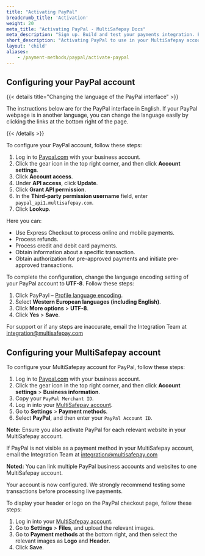 ```yaml
---
title: "Activating PayPal"
breadcrumb_title: 'Activation'
weight: 20
meta_title: "Activating PayPal - MultiSafepay Docs"
meta_description: "Sign up. Build and test your payments integration. Explore our products and services. Use our API Reference, SDKs, and wrappers. Get support."
short_description: "Activating PayPal to use in your MultiSafepay account"
layout: 'child'
aliases: 
    - /payment-methods/paypal/activate-paypal
---
```

## Configuring your PayPal account
{{< details title="Changing the language of the PayPal interface" >}}

The instructions below are for the PayPal interface in English. If your PayPal webpage is in another language, you can change the language easily by clicking the links at the bottom right of the page.

{{< /details >}}

To configure your PayPal account, follow these steps:

1. Log in to [Paypal.com](https://www.paypal.com) with your business account.
2. Click the gear icon in the top right corner, and then click **Account settings**.
3. Click **Account access**.
4. Under **API access**, click **Update**.
5. Click **Grant API permission**.
6. In the **Third-party permission username** field, enter `paypal_api1.multisafepay.com`. 
7. Click **Lookup**.  

Here you can:
  - Use Express Checkout to process online and mobile payments.
  - Process refunds.
  - Process credit and debit card payments.
  - Obtain information about a specific transaction.
  - Obtain authorization for pre-approved payments and initiate pre-approved transactions.

To complete the configuration, change the language encoding setting of your PayPal account to **UTF-8**. Follow these steps:

1. Click PayPayl – [Profile language encoding](https://www.paypal.com/cgi-bin/customerprofileweb?cmd=_profile-language-encoding).
2. Select **Western European languages (including English)**.
3. Click **More options** > **UTF-8**.
4. Click **Yes** > **Save**.

For support or if any steps are inaccurate, email the Integration Team at <integration@multisafepay.com>

## Configuring your MultiSafepay account

To configure your MultiSafepay account for PayPal, follow these steps:

1. Log in to [Paypal.com](https://www.paypal.com) with your business account.
2. Click the gear icon in the top right corner, and then click **Account settings** > **Business information**.
3. Copy your `PayPal Merchant ID`.
4. Log in into your [MultiSafepay account](https://merchant.multisafepay.com).
5. Go to **Settings** > **Payment methods**. 
6. Select **PayPal**, and then enter your `PayPal Account ID`.

**Note:** Ensure you also activate PayPal for each relevant website in your MultiSafepay account.

If PayPal is not visible as a payment method in your MultiSafepay account, email the Integration Team at <integration@multisafepay.com> 

**Noted:** You can link multiple PayPal business accounts and websites to one MultiSafepay account.

Your account is now configured. We strongly recommend testing some transactions before processing live payments.

To display your header or logo on the PayPal checkout page, follow these steps:

1. Log in into your [MultiSafepay account](https://merchant.multisafepay.com).
2. Go to **Settings** > **Files**, and upload the relevant images. 
3. Go to **Payment methods** at the bottom right, and then select the relevant images as **Logo** and **Header**. 
4. Click **Save**.




